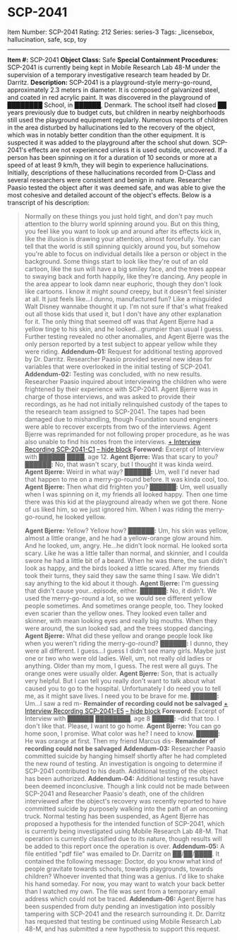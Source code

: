 # SCP-2041
Item Number: SCP-2041
Rating: 212
Series: series-3
Tags: _licensebox, hallucination, safe, scp, toy

---

**Item #:** SCP-2041
**Object Class:** Safe
**Special Containment Procedures:** SCP-2041 is currently being kept in Mobile Research Lab 48-M under the supervision of a temporary investigative research team headed by Dr. Darritz.
**Description:** SCP-2041 is a playground-style merry-go-round, approximately 2.3 meters in diameter. It is composed of galvanized steel, and coated in red acrylic paint. It was discovered in the playground of ████████ School, in ██████, Denmark. The school itself had closed ██ years previously due to budget cuts, but children in nearby neighborhoods still used the playground equipment regularly. Numerous reports of children in the area disturbed by hallucinations led to the recovery of the object, which was in notably better condition than the other equipment. It is suspected it was added to the playground after the school shut down.
SCP-2041's effects are not experienced unless it is used outside, uncovered. If a person has been spinning on it for a duration of 10 seconds or more at a speed of at least 9 km/h, they will begin to experience hallucinations. Initially, descriptions of these hallucinations recorded from D-Class and several researchers were consistent and benign in nature. Researcher Paasio tested the object after it was deemed safe, and was able to give the most cohesive and detailed account of the object's effects. Below is a transcript of his description:
> Normally on these things you just hold tight, and don't pay much attention to the blurry world spinning around you. But on this thing, you feel like you want to look up and around after its effects kick in, like the illusion is drawing your attention, almost forcefully. You can tell that the world is still spinning quickly around you, but somehow you're able to focus on individual details like a person or object in the background. Some things start to look like they're out of an old cartoon, like the sun will have a big smiley face, and the trees appear to swaying back and forth happily, like they're dancing. Any people in the area appear to look damn near euphoric, though they don't look like cartoons. I know it might _sound_ creepy, but it doesn't feel sinister at all. It just feels like…I dunno, manufactured fun? Like a misguided Walt Disney wannabe thought it up. I'm not sure if that's what freaked out all those kids that used it, but I don't have any other explanation for it. The only thing that seemed off was that Agent Bjerre had a yellow tinge to his skin, and he looked…grumpier than usual I guess.
Further testing revealed no other anomalies, and Agent Bjerre was the only person reported by a test subject to appear yellow while they were riding.
**Addendum-01:** Request for additional testing approved by Dr. Darritz. Researcher Paasio provided several new ideas for variables that were overlooked in the initial testing of SCP-2041.
**Addendum-02:** Testing was concluded, with no new results. Researcher Paasio inquired about interviewing the children who were frightened by their experience with SCP-2041. Agent Bjerre was in charge of those interviews, and was asked to provide their recordings, as he had not initially relinquished custody of the tapes to the research team assigned to SCP-2041. The tapes had been damaged due to mishandling, though Foundation sound engineers were able to recover excerpts from two of the interviews. Agent Bjerre was reprimanded for not following proper procedure, as he was also unable to find his notes from the interviews.
[\+ Interview Recording SCP-2041-C1](javascript:;)
[– hide block](javascript:;)
> **Foreword:** Excerpt of Interview with ██████ ████, age 12.
> **Agent Bjerre:** Was that scary to you?
> **██████:** No, that wasn't scary, but I thought it was kinda weird.
> **Agent Bjerre:** Weird in what way?
> **██████:** Um, well I'd never had that happen to me on a merry-go-round before. It was kinda cool, too.
> **Agent Bjerre:** Then what did frighten you?
> **██████:** Um, well usually when I was spinning on it, my friends all looked happy. Then one time there was this kid at the playground already when we got there. None of us liked him, so we just ignored him. When I was riding the merry-go-round, he looked yellow.  
>    
>  **Agent Bjerre:** Yellow? Yellow how?
> **██████:** Um, his skin was yellow, almost a little orange, and he had a yellow-orange glow around him. And he looked, um, angry. He…he didn't look normal. He looked sorta scary. Like he was a little taller than normal, and skinnier, and I coulda swore he had a little bit of a beard. When he was there, the sun didn't look as happy, and the birds looked a little scared. After my friends took their turns, they said they saw the same thing I saw. We didn't say anything to the kid about it though.
> **Agent Bjerre:** I'm guessing that didn't cause your…episode, either.
> **██████:** No, it didn't. We used the merry-go-round a lot, so we would see different yellow people sometimes. And sometimes orange people, too. They looked even scarier than the yellow ones. They looked even taller and skinner, with mean looking eyes and really big mouths. When they were around, the sun looked sad, and the trees stopped dancing.
> **Agent Bjerre:** What did these yellow and orange people look like when you weren't riding the merry-go-round?
> **██████:** I dunno, they were all different. I guess…I guess I didn't see many girls. Maybe just one or two who were old ladies. Well, um, not really old ladies or anything. Older than my mom, I guess. The rest were all guys. The orange ones were usually older.
> **Agent Bjerre:** Son, that is actually very helpful. But I can tell you really don't want to talk about what caused you to go to the hospital. Unfortunately I do need you to tell me, as it might save lives. I need you to be brave for me.
> **██████:** Um…I saw a red m-
> **Remainder of recording could not be salvaged**
[\+ Interview Recording SCP-2041-E5](javascript:;)
[– hide block](javascript:;)
> **Foreword:** Excerpt of Interview with ██████ ████████, age 8
> **█████:** -did that too. I don't like that. Please, I want to go home.
> **Agent Bjerre:** You can go home soon, I promise. What color was he? I need to know.
> **█████:** He was orange at first. Then my friend Marcus dis-
> **Remainder of recording could not be salvaged**
**Addendum-03:** Researcher Paasio committed suicide by hanging himself shortly after he had completed the new round of testing. An investigation is ongoing to determine if SCP-2041 contributed to his death. Additional testing of the object has been authorized.
**Addendum-04:** Additional testing results have been deemed inconclusive. Though a link could not be made between SCP-2041 and Researcher Paasio's death, one of the children interviewed after the object's recovery was recently reported to have committed suicide by purposely walking into the path of an oncoming truck. Normal testing has been suspended, as Agent Bjerre has proposed a hypothesis for the intended function of SCP-2041, which is currently being investigated using Mobile Research Lab 48-M. That operation is currently classified due to its nature, though results will be added to this report once the operation is over.
**Addendum-05:** A file entitled "pdf file" was emailed to Dr. Darritz on ██/██/████. It contained the following message:
> Doctor, do you know what kind of people gravitate towards schools, towards playgrounds, towards children? Whoever invented that thing was a genius. I'd like to shake his hand someday. For now, you may want to watch your back better than I watched my own.
The file was sent from a temporary email address which could not be traced.
**Addendum-06:** Agent Bjerre has been suspended from duty pending an investigation into possibly tampering with SCP-2041 and the research surrounding it. Dr. Darritz has requested that testing be continued using Mobile Research Lab 48-M, and has submitted a new hypothesis to support this request.
